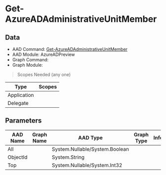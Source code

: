 # Get-AzureADAdministrativeUnitMember

## Data

+ AAD Command: [Get-AzureADAdministrativeUnitMember](https://docs.microsoft.com/en-us/powershell/module/AzureADPreview/Get-AzureADAdministrativeUnitMember)
+ AAD Module: AzureADPreview
+ Graph Command: 
+ Graph Module: 

> Scopes Needed (any one)

|Type|Scopes|
|---|---|
|Application||
|Delegate||

## Parameters

|AAD Name|Graph Name|AAD Type|Graph Type|Infos|
|---|---|---|---|---|
|All||System.Nullable/System.Boolean|||
|ObjectId||System.String|||
|Top||System.Nullable/System.Int32|||

